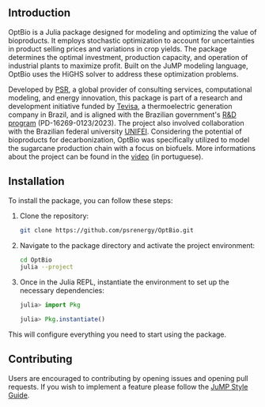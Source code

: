 ## Introduction

OptBio is a Julia package designed for modeling and optimizing the value of bioproducts. It employs stochastic optimization to account for uncertainties in product selling prices and variations in crop yields. The package determines the optimal investment, production capacity, and operation of industrial plants to maximize profit. Built on the JuMP modeling language, OptBio uses the HiGHS solver to address these optimization problems.

Developed by [PSR](https://www.psr-inc.com/en/), a global provider of consulting services, computational modeling, and energy innovation, this package is part of a research and development initiative funded by [Tevisa](https://tevisa.com.br/), a thermoelectric generation company in Brazil, and is aligned with the Brazilian government's [R&D program](https://www.gov.br/aneel/pt-br/assuntos/programa-de-pesquisa-desenvolvimento-e-inovacao) (PD-16269-0123/2023). The project also involved collaboration with the Brazilian federal university [UNIFEI](https://unifei.edu.br/). Considering the potential of bioproducts for decarbonization, OptBio was specifically utilized to model the sugarcane production chain with a focus on biofuels. More informations about the project can be found in the [video](https://www.youtube.com/watch?v=Obb-jGBMuLg) (in portuguese).

## Installation

To install the package, you can follow these steps:

1. Clone the repository:
    ```bash
    git clone https://github.com/psrenergy/OptBio.git
    ```
2. Navigate to the package directory and activate the project environment:
    ```bash
    cd OptBio
    julia --project
    ```
3. Once in the Julia REPL, instantiate the environment to set up the necessary dependencies:
    ```julia
    julia> import Pkg

    julia> Pkg.instantiate()
    ```
This will configure everything you need to start using the package.

## Contributing

Users are encouraged to contributing by opening issues and opening pull requests. If you wish to implement a feature please follow 
the [JuMP Style Guide](https://jump.dev/JuMP.jl/v0.21.10/developers/style/#Style-guide-and-design-principles).
